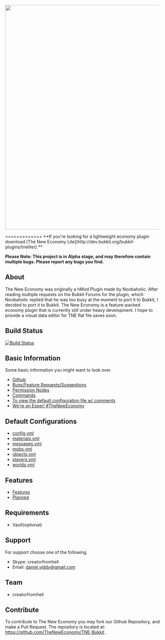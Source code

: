 <p align="center">
    <img src="http://i.imgur.com/ZS0xmkb.png" width="728" />
</p>
=============
**If you're looking for a lightweight economy plugin download [The New Economy Lite](http://dev.bukkit.org/bukkit-plugins/tnelite/).**  

**Please Note: This project is in Alpha stage, and may therefore contain multiple bugs. Please report any bugs you find.**  

About
----------
The New Economy was originally a hMod Plugin made by Noobaholic. After reading multiple requests on the Bukkit Forums for the plugin, which Noobaholic replied that he was too busy at the moment to port it to Bukkit, I decided to port it to Bukkit. The New Economy is a feature-packed economy plugin that is currently still under heavy development. I hope to provide a visual data editor for TNE flat file saves soon.  


Build Status
--------------
[![Build Status](https://travis-ci.org/TheNewEconomy/TNE-Bukkit.svg?branch=master)](https://travis-ci.org/TheNewEconomy/TNE-Bukkit)

Basic Information
----------
Some basic information you might want to look over.
- [Github](https://github.com/TheNewEconomy/TNE-Bukkit)
- [Bugs/Feature Requests/Suggestions](https://github.com/TheNewEconomy/TNE-Bukkit/issues)
- [Permission Nodes](https://creatorfromhell.com/wiki/TheNewEconomy/Permissions/)
- [Commands](https://creatorfromhell.com/wiki/TheNewEconomy/Commands/)
- [To view the default configuration file w/ comments](http://paste.ubuntu.com/6885962/)
- [We're on Esper! #TheNewEconomy](http://chat.mibbit.com/?server=irc.esper.net&channel=%23TheNewEconomy)

Default Configurations
----------
- [config.yml](https://github.com/TheNewEconomy/TNE-Bukkit/blob/master/config.yml)
- [materials.yml](https://github.com/TheNewEconomy/TNE-Bukkit/blob/master/materials.yml)
- [messages.yml](https://github.com/TheNewEconomy/TNE-Bukkit/blob/master/messages.yml)
- [mobs.yml](https://github.com/TheNewEconomy/TNE-Bukkit/blob/master/mobs.yml)
- [objects.yml](https://github.com/TheNewEconomy/TNE-Bukkit/blob/master/objects.yml)
- [players.yml](https://github.com/TheNewEconomy/TNE-Bukkit/blob/master/players.yml)
- [worlds.yml](https://github.com/TheNewEconomy/TNE-Bukkit/blob/master/worlds.yml)

Features
----------
- [Features](https://github.com/TheNewEconomy/TNE-Bukkit/blob/master/Features.md) 
- [Planned](https://github.com/TheNewEconomy/TNE-Bukkit/blob/master/Upcoming.md) 

Requirements
----------
- Vault(optional)  

Support
----------
For support choose one of the following.

- Skype: creatorfromhell
- Email: daniel.viddy@gmail.com  

Team
----------
- creatorfromhell  

Contribute
----------
To contribute to The New Economy you may fork our Github Repository, and make a Pull Request. The repository is located at: https://github.com/TheNewEconomy/TNE-Bukkit .
